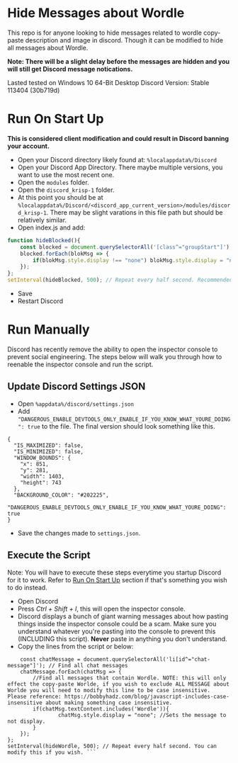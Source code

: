 # Hide Messages about Wordle

This repo is for anyone looking to hide messages related to wordle copy-paste description and image in discord. Though it can be modified to hide all messages about Wordle. 

**Note: There will be a slight delay before the messages are hidden and you will still get Discord message notications.**

Lasted tested on  Windows 10 64-Bit Desktop Discord Version: Stable 113404 (30b719d)

# Run On Start Up

**This is considered client modification and could result in Discord banning your account.**

- Open your Discord directory likely found at: `%localappdata%/Discord`
- Open your Discord App Directory. There maybe multiple versions, you want to use the most recent one.
- Open the `modules` folder. 
- Open the `discord_krisp-1` folder.
- At this point you should be at `%localappdata%/Discord/<discord_app_current_version>/modules/discord_krisp-1`. There may be slight varations in this file path but should be relatively similar. 
- Open index.js and add:
```js
function hideBlocked(){
    const blocked = document.querySelectorAll('[class^="groupStart"]'); // Find all "Blocked Messages"
    blocked.forEach(blokMsg => {
        if(blokMsg.style.display !== "none") blokMsg.style.display = "none"; // Hide the message if it's not already hidden.
    });
};
setInterval(hideBlocked, 500); // Repeat every half second. Recommended to keep at 500, but raise/ lower if you wish.
```

- Save
- Restart Discord


# Run Manually

Discord has recently remove the ability to open the inspector console to prevent social engineering. The steps below will walk you through how to reenable the inspector console and run the script. 

## Update Discord Settings JSON

- Open `%appdata%/discord/settings.json`
- Add `"DANGEROUS_ENABLE_DEVTOOLS_ONLY_ENABLE_IF_YOU_KNOW_WHAT_YOURE_DOING": true` to the file. The final version should look something like this.

```
{
  "IS_MAXIMIZED": false,
  "IS_MINIMIZED": false,
  "WINDOW_BOUNDS": {
    "x": 851,
    "y": 281,
    "width": 1403,
    "height": 743
  },
  "BACKGROUND_COLOR": "#202225",
  "DANGEROUS_ENABLE_DEVTOOLS_ONLY_ENABLE_IF_YOU_KNOW_WHAT_YOURE_DOING": true
}
```

- Save the changes made to `settings.json`. 

## Execute the Script

Note: You will have to execute these steps everytime you startup Discord for it to work. Refer to [Run On Start Up](#run-on-start-up) section if that's something you wish to do instead. 

- Open Discord
- Press <i>Ctrl + Shift + I</i>, this will open the inspector console.
- Discord displays a bunch of giant warning messages about how pasting things inside the inspector console could be a scam. Make sure you understand whatever you're pasting into the console to prevent this (INCLUDING this script). **Never** paste in anything you don't understand.
- Copy the lines from the script or below:
```function hideWordle(){
    const chatMessage = document.querySelectorAll('li[id^="chat-message"]'); // Find all chat messages
    chatMessage.forEach(chatMsg => {
		//Find all messages that contain Wordle. NOTE: this will only effect the copy-paste Worlde, if you wish to exclude ALL MESSAGE about Worlde you will need to modify this line to be case insensitive. Please reference: https://bobbyhadz.com/blog/javascript-includes-case-insensitive about making something case insensitive. 
        if(chatMsg.textContent.includes('Wordle')){ 
                chatMsg.style.display = "none"; //Sets the message to not display.
        }
    });
};
setInterval(hideWordle, 500); // Repeat every half second. You can modify this if you wish. ```
